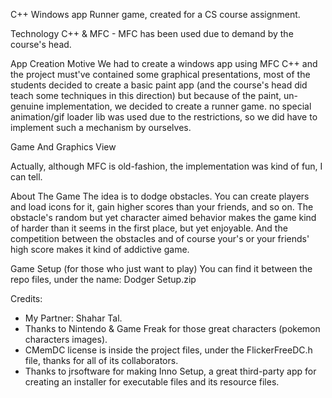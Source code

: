 C++ Windows app Runner game, created for a CS course assignment.

Technology
C++ & MFC - MFC has been used due to demand by the course's head.

App Creation Motive
We had to create a windows app using MFC C++ and the project must've contained some graphical presentations, most of the students decided to create a basic paint app (and the course's head did teach some techniques in this direction) but because of the paint, un-genuine implementation, we decided to create a runner game. no special animation/gif loader lib was used due to the restrictions, so we did have to implement such a mechanism by ourselves.

Game And Graphics View





Actually, although MFC is old-fashion, the implementation was kind of fun, I can tell.

About The Game
The idea is to dodge obstacles. You can create players and load icons for it, gain higher scores than your friends, and so on. The obstacle's random but yet character aimed behavior makes the game kind of harder than it seems in the first place, but yet enjoyable. And the competition between the obstacles and of course your's or your friends' high score makes it kind of addictive game.

Game Setup (for those who just want to play)
You can find it between the repo files, under the name: Dodger Setup.zip

Credits:
* My Partner: Shahar Tal.
* Thanks to Nintendo & Game Freak for those great characters (pokemon characters images).
* CMemDC license is inside the project files, under the FlickerFreeDC.h file, thanks for all of its collaborators.
* Thanks to jrsoftware for making Inno Setup, a great third-party app for creating an installer for executable files and its resource files.
